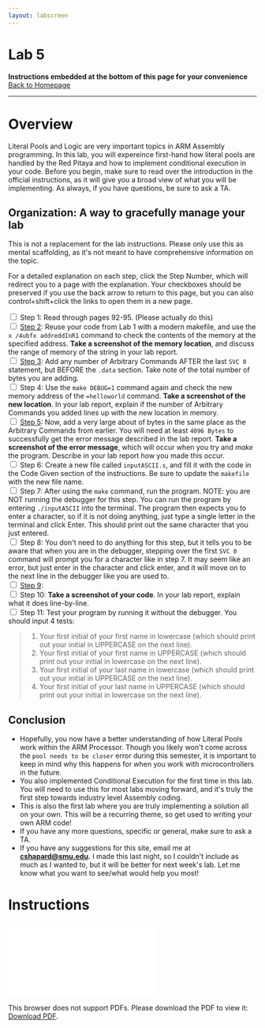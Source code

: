 ```yaml
---
layout: labscreen
---
```


# Lab 5
**Instructions embedded at the bottom of this page for your convenience**<br>
[Back to Homepage](..)

---
# Overview
Literal Pools and Logic are very important topics in ARM Assembly programming. In this lab, you will expereince first-hand how literal pools are handled by the Red Pitaya and how to implement conditional execution in your code. Before you begin, make sure to read over the introduction in the official instructions, as it will give you a broad view of what you will be implementing. As always, if you have questions, be sure to ask a TA.

## Organization: A way to gracefully manage your lab
This is not a replacement for the lab instructions. Please only use this as mental scaffolding, as it's not meant to have comprehensive information on the topic.

For a detailed explanation on each step, click the Step Number, which will redirect you to a page with the explanation. Your checkboxes should be preserved if you use the back arrow to return to this page, but you can also control+shift+click the links to open them in a new page.

<input type="checkbox"> Step 1: Read through pages 92-95. (Please actually do this)<br>
<input type="checkbox"> [Step 2](./step2.md): Reuse your code from Lab 1 with a modern makefile, and use the `x /4ubfx addreddInR1` command to check the contents of the memory at the specified address. **Take a screenshot of the memory location**, and discuss the range of memory of the string in your lab report.<br>
<input type="checkbox"> [Step 3](./step3.md): Add any number of Arbitrary Commands AFTER the last `SVC 0` statement, but BEFORE the `.data` section. Take note of the total number of bytes you are adding.<br>
<input type="checkbox"> Step 4: Use the `make DEBUG=1` command again and check the new memory address of the `=helloworld` command. **Take a screenshot of the new location**. In your lab report, explain if the number of Arbitrary Commands you added lines up with the new location in memory.<br>
<input type="checkbox"> [Step 5](./step5.md): Now, add a very large about of bytes in the same place as the Arbitrary Commands from earlier. You will need at least `4096 Bytes` to successfully get the error message described in the lab report. **Take a screenshot of the error message**, which will occur when you try and *make* the program. Describe in your lab report how you made this occur. <br>
<input type="checkbox"> Step 6: Create a new file called `inputASCII.s`, and fill it with the code in the Code Given section of the instructions. Be sure to update the `makefile` with the new file name. <br>
<input type="checkbox"> Step 7: After using the `make` command, run the program. NOTE: you are NOT running the debugger for this step. You can run the program by entering `./inputASCII` into the terminal. The program then expects you to enter a character, so if it is not doing anything, just type a single letter in the terminal and click Enter. This should print out the same character that you just entered. <br>
<input type="checkbox"> Step 8: You don't need to do anything for this step, but it tells you to be aware that when you are in the debugger, stepping over the first `SVC 0` command will prompt you for a character like in step 7. It may seem like an error, but just enter in the character and click enter, and it will move on to the next line in the debugger like you are used to. <br>
<input type="checkbox"> [Step 9](./step9.md):  <br>
<input type="checkbox"> Step 10: **Take a screenshot of your code**. In your lab report, explain what it does line-by-line. <br>
<input type="checkbox"> Step 11: Test your program by running it without the debugger. You should input 4 tests: <br>
> 1. Your first initial of your first name in lowercase (which should print out your initial in UPPERCASE on the next line). <br>
> 2. Your first initial of your first name in UPPERCASE (which should print out your initial in lowercase on the next line). <br>
> 3. Your first initial of your last name in lowercase (which should print out your initial in UPPERCASE on the next line). <br>
> 4. Your first initial of your last name in UPPERCASE (which should print out your initial in lowercase on the next line). <br>

## Conclusion
- Hopefully, you now have a better understanding of how Literal Pools work within the ARM Processor. Though you likely won't come across the `pool needs to be closer` error during this semester, it is important to keep in mind why this happens for when you work with microcontrollers in the future.
- You also implemented Conditional Execution for the first time in this lab. You will need to use this for most labs moving forward, and it's truly the first step towards industry level Assembly coding.
- This is also the first lab where you are truly implementing a solution all on your own. This will be a recurring theme, so get used to writing your own ARM code!
- If you have any more questions, specific or general, make sure to ask a TA.
- If you have any suggestions for this site, email me at **[cshapard@smu.edu](mailto:cshapard@smu.edu).** I made this last night, so I couldn't include as much as I wanted to, but it will be better for next week's lab. Let me know what you want to see/what would help you most!

# Instructions
<object data="Lab5Instructions.pdf" type="application/pdf" width="100%" height="700px">
    <embed src="Lab5Instructions.pdf">
        <p>This browser does not support PDFs. Please download the PDF to view it: <a href="Lab5Instructions.pdf">Download PDF</a>.</p>
    </embed>
</object>


<!-- Credit goes to https://stackoverflow.com/users/2301402/suneel-kumar for the fallback link code --> 


